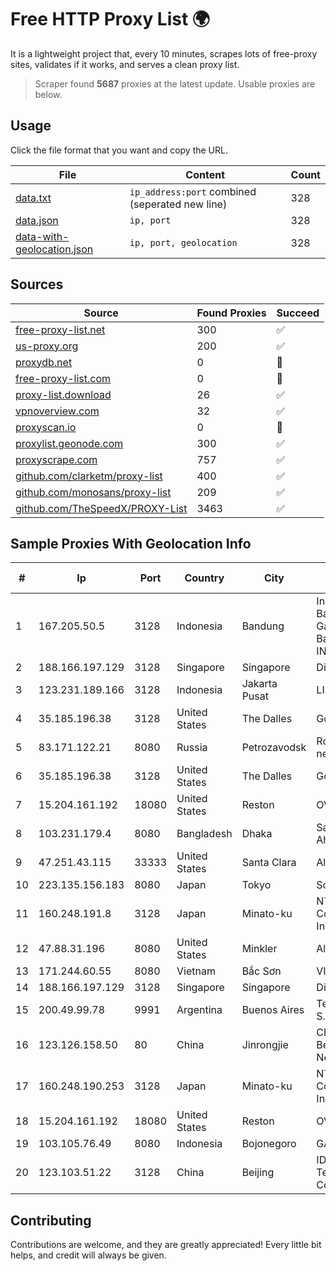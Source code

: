
# Free HTTP Proxy List 🌍

It is a lightweight project that, every 10 minutes, scrapes lots of free-proxy sites, validates if it works, and serves a clean proxy list.


> Scraper found **5687** proxies at the latest update. Usable proxies are below.

## Usage

Click the file format that you want and copy the URL.


|File|Content|Count|
|----|-------|-----|
|[data.txt](https://raw.githubusercontent.com/themiralay/Proxy-List-World/master/data.txt)|`ip_address:port` combined (seperated new line)|328|
|[data.json](https://raw.githubusercontent.com/themiralay/Proxy-List-World/master/data.json)|`ip, port`|328|
|[data-with-geolocation.json](https://raw.githubusercontent.com/themiralay/Proxy-List-World/master/data-with-geolocation.json)|`ip, port, geolocation`|328|

## Sources

|Source|Found Proxies|Succeed|
|------|-------------|-------|
|[free-proxy-list.net](https://free-proxy-list.net)|300|✅|
|[us-proxy.org](https://www.us-proxy.org)|200|✅|
|[proxydb.net](http://proxydb.net)|0|🚫|
|[free-proxy-list.com](https://free-proxy-list.com/?page=&port=&type%5B%5D=http&type%5B%5D=https&up_time=0&search=Search)|0|🚫|
|[proxy-list.download](https://www.proxy-list.download/HTTP)|26|✅|
|[vpnoverview.com](https://vpnoverview.com/privacy/anonymous-browsing/free-proxy-servers)|32|✅|
|[proxyscan.io](https://www.proxyscan.io)|0|🚫|
|[proxylist.geonode.com](https://proxylist.geonode.com/api/proxy-list?limit=300&page=1&sort_by=lastChecked&sort_type=desc&protocols=http,https)|300|✅|
|[proxyscrape.com](https://api.proxyscrape.com/v2/?request=displayproxies&protocol=http&timeout=10000&country=all&ssl=all&anonymity=all)|757|✅|
|[github.com/clarketm/proxy-list](https://raw.githubusercontent.com/clarketm/proxy-list/master/proxy-list-raw.txt)|400|✅|
|[github.com/monosans/proxy-list](https://raw.githubusercontent.com/monosans/proxy-list/main/proxies/http.txt)|209|✅|
|[github.com/TheSpeedX/PROXY-List](https://raw.githubusercontent.com/TheSpeedX/PROXY-List/master/http.txt)|3463|✅|


## Sample Proxies With Geolocation Info

|#|Ip|Port|Country|City|Internet Service Provider|
|-|--|----|-------|----|-------------------------|
|1|167.205.50.5|3128|Indonesia|Bandung|Institut Teknologi Bandung Jl. Ganesha 10 Bandung 40132 INDONESIA|
|2|188.166.197.129|3128|Singapore|Singapore|DigitalOcean, LLC|
|3|123.231.189.166|3128|Indonesia|Jakarta Pusat|LINTASARTA|
|4|35.185.196.38|3128|United States|The Dalles|Google LLC|
|5|83.171.122.21|8080|Russia|Petrozavodsk|Rostelecom networks|
|6|35.185.196.38|3128|United States|The Dalles|Google LLC|
|7|15.204.161.192|18080|United States|Reston|OVH SAS|
|8|103.231.179.4|8080|Bangladesh|Dhaka|Sayed Farhad Ahmed|
|9|47.251.43.115|33333|United States|Santa Clara|Alibaba Cloud LLC|
|10|223.135.156.183|8080|Japan|Tokyo|So-net Corporation|
|11|160.248.191.8|3128|Japan|Minato-ku|NTT PC Communications, Inc.|
|12|47.88.31.196|8080|United States|Minkler|Alibaba.com LLC|
|13|171.244.60.55|8080|Vietnam|Bắc Sơn|VIETEL|
|14|188.166.197.129|3128|Singapore|Singapore|DigitalOcean, LLC|
|15|200.49.99.78|9991|Argentina|Buenos Aires|Telecom Argentina S.A|
|16|123.126.158.50|80|China|Jinrongjie|China Unicom Beijing Province Network|
|17|160.248.190.253|3128|Japan|Minato-ku|NTT PC Communications, Inc.|
|18|15.204.161.192|18080|United States|Reston|OVH SAS|
|19|103.105.76.49|8080|Indonesia|Bojonegoro|GARUDA|
|20|123.103.51.22|3128|China|Beijing|IDC, China Telecommunications Corporation|



## Contributing

Contributions are welcome, and they are greatly appreciated! Every
little bit helps, and credit will always be given.


